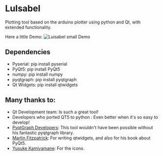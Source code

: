 # LuIsabel
Plotting tool based on the arduino plotter using python and Qt, with extended functionality.

Here a little Demo:
![Luisabel small Demo](https://github.com/raquenaengineering/arduino_plotter_pyqt/blob/main/docu/readme_images/luisabel_demo.gif)



## Dependencies 

+ Pyserial:
pip install pyserial
+ PyQt5:
pip install PyQt5
+ numpy:
pip install numpy
+ pyqtgraph:
pip install pyqtgraph
+ Qt Widgets:
pip install qtwidgets



## Many thanks to:
+ Qt Development team:
Is such a great tool!
+ Developers who ported QT5 to python :
Even better when it's so easy to develop!
+ [PyqtGraph Developers](https://github.com/pyqtgraph/pyqtgraph):
This tool wouldn't have been possible without his fantastic pyqtgraph library.
+ [Martin Fitzpatrick](https://github.com/mfitzp):
For writing qtwidgets, and also for his book about PyQt5.
+ [Yusuke Kamiyamane](https://p.yusukekamiyamane.com/):
For the icons.

